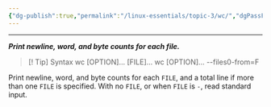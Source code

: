 ```yaml
---
{"dg-publish":true,"permalink":"/linux-essentials/topic-3/wc/","dgPassFrontmatter":true}
---
```


---
___Print newline, word, and byte counts for each file.___

> [! Tip] Syntax
	wc [OPTION]... [FILE]...
	wc [OPTION]... --files0-from=F

Print newline, word, and byte counts for each `FILE`, and a total line if more than one `FILE` is specified. With no `FILE`, or when `FILE` is `-`, read standard input.
